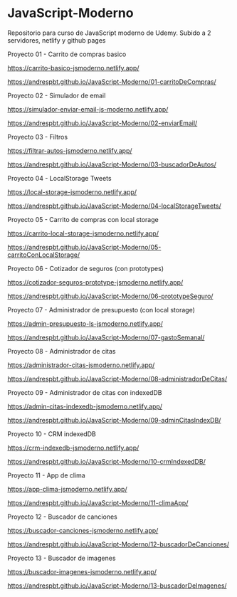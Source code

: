 # JavaScript-Moderno
Repositorio para curso de JavaScript moderno  de Udemy. Subido a 2 servidores, netlify y github pages



Proyecto 01 - Carrito de compras basico 

https://carrito-basico-jsmoderno.netlify.app/

https://andrespbt.github.io/JavaScript-Moderno/01-carritoDeCompras/

Proyecto 02 - Simulador de email

https://simulador-enviar-email-js-moderno.netlify.app/

https://andrespbt.github.io/JavaScript-Moderno/02-enviarEmail/

Proyecto 03 - Filtros

https://filtrar-autos-jsmoderno.netlify.app/

https://andrespbt.github.io/JavaScript-Moderno/03-buscadorDeAutos/

Proyecto 04 - LocalStorage Tweets

https://local-storage-jsmoderno.netlify.app/

https://andrespbt.github.io/JavaScript-Moderno/04-localStorageTweets/

Proyecto 05 - Carrito de compras con local storage

https://carrito-local-storage-jsmoderno.netlify.app/

https://andrespbt.github.io/JavaScript-Moderno/05-carritoConLocalStorage/

Proyecto 06 - Cotizador de seguros (con prototypes)

https://cotizador-seguros-prototype-jsmoderno.netlify.app/

https://andrespbt.github.io/JavaScript-Moderno/06-prototypeSeguro/

Proyecto 07 - Administrador de presupuesto (con local storage)

https://admin-presupuesto-ls-jsmoderno.netlify.app/

https://andrespbt.github.io/JavaScript-Moderno/07-gastoSemanal/

Proyecto 08 - Administrador de citas

https://administrador-citas-jsmoderno.netlify.app/

https://andrespbt.github.io/JavaScript-Moderno/08-administradorDeCitas/

Proyecto 09 - Administrador de citas con indexedDB

https://admin-citas-indexedb-jsmoderno.netlify.app/

https://andrespbt.github.io/JavaScript-Moderno/09-adminCitasIndexDB/

Proyecto 10 - CRM indexedDB 

https://crm-indexedb-jsmoderno.netlify.app/

https://andrespbt.github.io/JavaScript-Moderno/10-crmIndexedDB/

Proyecto 11 - App de clima

https://app-clima-jsmoderno.netlify.app/

https://andrespbt.github.io/JavaScript-Moderno/11-climaApp/

Proyecto 12 - Buscador de canciones

https://buscador-canciones-jsmoderno.netlify.app/

https://andrespbt.github.io/JavaScript-Moderno/12-buscadorDeCanciones/

Proyecto 13 - Buscador de imagenes

https://buscador-imagenes-jsmoderno.netlify.app/

https://andrespbt.github.io/JavaScript-Moderno/13-buscadorDeImagenes/


